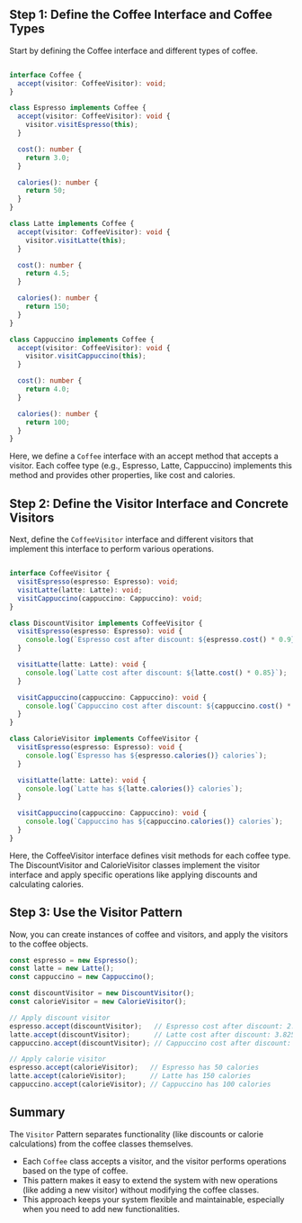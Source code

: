 ## Step 1: Define the Coffee Interface and Coffee Types

Start by defining the Coffee interface and different types of coffee.

```typescript

interface Coffee {
  accept(visitor: CoffeeVisitor): void;
}

class Espresso implements Coffee {
  accept(visitor: CoffeeVisitor): void {
    visitor.visitEspresso(this);
  }

  cost(): number {
    return 3.0;
  }

  calories(): number {
    return 50;
  }
}

class Latte implements Coffee {
  accept(visitor: CoffeeVisitor): void {
    visitor.visitLatte(this);
  }

  cost(): number {
    return 4.5;
  }

  calories(): number {
    return 150;
  }
}

class Cappuccino implements Coffee {
  accept(visitor: CoffeeVisitor): void {
    visitor.visitCappuccino(this);
  }

  cost(): number {
    return 4.0;
  }

  calories(): number {
    return 100;
  }
}

```

Here, we define a `Coffee` interface with an accept method that accepts a visitor. Each coffee type (e.g., Espresso, Latte, Cappuccino) implements this method and provides other properties, like cost and calories.

## Step 2: Define the Visitor Interface and Concrete Visitors

Next, define the `CoffeeVisitor` interface and different visitors that implement this interface to perform various operations.

```typescript

interface CoffeeVisitor {
  visitEspresso(espresso: Espresso): void;
  visitLatte(latte: Latte): void;
  visitCappuccino(cappuccino: Cappuccino): void;
}

class DiscountVisitor implements CoffeeVisitor {
  visitEspresso(espresso: Espresso): void {
    console.log(`Espresso cost after discount: ${espresso.cost() * 0.9}`);
  }

  visitLatte(latte: Latte): void {
    console.log(`Latte cost after discount: ${latte.cost() * 0.85}`);
  }

  visitCappuccino(cappuccino: Cappuccino): void {
    console.log(`Cappuccino cost after discount: ${cappuccino.cost() * 0.8}`);
  }
}

class CalorieVisitor implements CoffeeVisitor {
  visitEspresso(espresso: Espresso): void {
    console.log(`Espresso has ${espresso.calories()} calories`);
  }

  visitLatte(latte: Latte): void {
    console.log(`Latte has ${latte.calories()} calories`);
  }

  visitCappuccino(cappuccino: Cappuccino): void {
    console.log(`Cappuccino has ${cappuccino.calories()} calories`);
  }
}

```

Here, the CoffeeVisitor interface defines visit methods for each coffee type. The DiscountVisitor and CalorieVisitor classes implement the visitor interface and apply specific operations like applying discounts and calculating calories.

## Step 3: Use the Visitor Pattern

Now, you can create instances of coffee and visitors, and apply the visitors to the coffee objects.

```ts
const espresso = new Espresso();
const latte = new Latte();
const cappuccino = new Cappuccino();

const discountVisitor = new DiscountVisitor();
const calorieVisitor = new CalorieVisitor();

// Apply discount visitor
espresso.accept(discountVisitor);   // Espresso cost after discount: 2.7
latte.accept(discountVisitor);      // Latte cost after discount: 3.825
cappuccino.accept(discountVisitor); // Cappuccino cost after discount: 3.2

// Apply calorie visitor
espresso.accept(calorieVisitor);   // Espresso has 50 calories
latte.accept(calorieVisitor);      // Latte has 150 calories
cappuccino.accept(calorieVisitor); // Cappuccino has 100 calories

```

## Summary

The `Visitor` Pattern separates functionality (like discounts or calorie calculations) from the coffee classes themselves.

* Each `Coffee` class accepts a visitor, and the visitor performs operations based on the type of coffee.
* This pattern makes it easy to extend the system with new operations (like adding a new visitor) without modifying the coffee classes.
* This approach keeps your system flexible and maintainable, especially when you need to add new functionalities.
